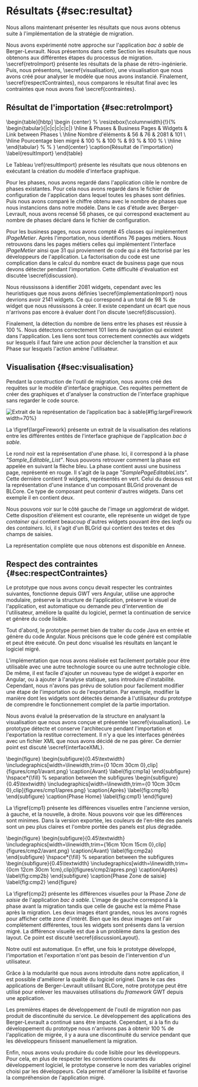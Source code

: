 # Résultats {#sec:resultat}

Nous allons maintenant présenter les résultats que nous avons obtenus suite à l'implémentation de la stratégie de migration.

Nous avons expérimenté notre approche sur l'application _bac à sable_ de Berger-Levrault.
Nous présentons dans cette Section les résultats que nous obtenons aux différentes étapes du processus de migration.
\secref{retroImport} présente les résultats de la phase de rétro-ingénierie.
Puis, nous présentons, \secref{visualisation}, une visualisation que nous avons créé pour analyser
    le modèle que nous avons instancié.
Finalement, \secref{respectContraintes}, nous comparons le résultat final avec les contraintes que nous avons fixé \secref{contraintes}.

## Résultat de l'importation {#sec:retroImport}

\begin{table}[hbtp]
    \begin {center}
  %  \resizebox{\columnwidth}{!}{%
    \begin{tabular}{|c|c|c|c|c|}
        \hline
         & Phases & Business Pages & Widgets & Link between Phases \\
        \hline
        Nombre d'éléments & 56 & 76 & 2081 & 101 \\
        \hline
        Pourcentage bien migré & 100 \% & 100 \% & 93 \% & 100 \% \\
        \hline
    \end{tabular} %
   % }
    \end{center}
    \caption{Résultat de l'importation}
    \label{resultImport}
\end{table}

Le Tableau \ref{resultImport} présente les résultats que nous obtenons en exécutant la création du modèle d'interface graphique.

Pour les phases, nous avons regardé dans l'application cible le nombre de phases existantes.
Pour cela nous avons regardé dans le fichier de configuration de l'application dans lequel toutes les phases sont définies.
Puis nous avons comparé le chiffre obtenu avec le nombre de phases que nous instancions dans notre modèle.
Dans le cas d'étude avec Berger-Levrault, nous avons recensé 56 phases, ce qui correspond exactement au nombre de phases déclaré dans le fichier de configuration.

Pour les business pages, nous avons compté 45 classes qui implémentent _IPageMetier_.
Après l'importation, nous identifions 76 pages métiers.
Nous retrouvons dans les pages métiers celles qui implémentent l'interface _IPageMetier_ ainsi que 
    31 qui proviennent de code qui a été factorisé par les développeurs de l'application.
La factorisation du code est une complication dans le calcul du nombre exact de business page que nous devons détecter pendant l'importation.
Cette difficulté d'évaluation est discutée \secref{discussion}.

Nous réussissons à identifier 2081 widgets, cependant avec les heuristiques que nous avons définies \secref{implementationImport} nous devrions avoir 2141 widgets.
Ce qui correspond à un total de 98 % de widget que nous réussissons à créer.
Il existe cependant un écart que nous n'arrivons pas encore à évaluer dont l'on discute \secref{discussion}.

Finalement, la détection du nombre de liens entre les phases est réussie à 100 %.
Nous détectons correctement 101 liens de navigation qui existent dans l'application.
Les liens sont tous correctement connectés aux widgets sur lesquels il faut faire une action
    pour déclencher la transition et aux Phase sur lesquels l'action amène l'utilisateur.

## Visualisation {#sec:visualisation}

Pendant la construction de l'outil de migration, nous avons créé des requêtes sur le modèle d'interface graphique.
Ces requêtes permettent de créer des graphiques et d'analyser la construction de l'interface graphique sans regarder le code source.

![Extrait de la représentation de l’application _bac à sable_](figures/largeFireworkModif.png){#fig:largeFirework width=70%}

La \figref{largeFirework} présente un extrait de la visualisation des relations entre les
    différentes entités de l'interface graphique de l'application _bac à sable_.

Le rond noir est la représentation d'une phase.
Ici, il correspond à la phase _"Sample\_Editable\_List"_.
Nous pouvons retrouver comment la phase est appelée en suivant la flèche bleu.
La phase contient aussi une business page, représenté en rouge.
Il s'agit de la page _"SamplePageEditableLists"_.
Cette dernière contient 9 widgets, représentés en vert.
Celui du dessous est la représentation d'une instance d'un composant BLGrid provenant de BLCore.
Ce type de composant peut contenir d'autres widgets.
Dans cet exemple il en contient deux.

Nous pouvons voir sur le côté gauche de l'image un agglomérat de widget.
Cette disposition d'élément est courante,
    elle représente un widget de type _container_ qui contient beaucoup d'autres widgets pouvant être des _leafs_ ou des _containers_.
Ici, il s'agit d'un BLGrid qui contient des textes et des champs de saisies.

La représentation complète que nous obtenons est disponible en Annexe.

## Respect des contraintes {#sec:respectContraintes}

Le prototype que nous avons conçu devait respecter les contraintes suivantes,
    fonctionne depuis GWT vers Angular,
    utilise une approche modulaire,
    préserve la structure de l'application,
    préserve le visuel de l'application,
    est automatique ou demande peu d'intervention de l'utilisateur,
    améliore la qualité du logiciel,
    permet la continuation de service
    et génère du code lisible.

Tout d'abord, le prototype permet bien de traiter du code Java en entrée et
    génère du code Angular.
Nous précisons que le code généré est compilable et peut être exécuté.
On peut donc visualisé les résultats en lançant le logiciel migré.

L'implémentation que nous avons réalisée est facilement portable pour être utilisable avec
    une autre technologie source ou une autre technologie cible.
De même, il est facile d'ajouter un nouveau type de widget à exporter en Angular,
    ou à ajouter à l'analyse statique, sans introduire d'instabilité.
Cependant, nous n'avons pas prévu de solution pour facilement modifier une étape
    de l'importation ou de l'exportation.
Par exemple, modifier la manière dont les widgets sont détectés demande à l'utilisateur du prototype
    de comprendre le fonctionnement complet de la partie importation.

Nous avons évalué la préservation de la structure en analysant la visualisation que nous
    avons conçue et présentée \secref{visualisation}.
Le prototype détecte et conserve l'architecure pendant l'importation et
    l'exportation la restitue correctement.
Il n'y a que les interfaces générées avec un fichier XML que nous avons décidé de ne pas gérer.
Ce dernier point est discuté \secref{interfaceXML}.

\begin{figure}
\begin{subfigure}{0.45\textwidth}
\includegraphics[width=\linewidth,trim={0 10cm 30cm 0},clip]{figures/cmp1/avant.png}
\caption{Avant} \label{fig:cmp1a}
\end{subfigure}
\hspace*{\fill} % separation between the subfigures
\begin{subfigure}{0.45\textwidth}
\includegraphics[width=\linewidth,trim={0 10cm 30cm 0},clip]{figures/cmp1/apres.png}
\caption{Après} \label{fig:cmp1b}
\end{subfigure}
\caption{Phase Home} \label{fig:cmp1}
\end{figure}

La \figref{cmp1} présente les différences visuelles entre l'ancienne version, à gauche, et la nouvelle, à droite.
Nous pouvons voir que les différences sont minimes.
Dans la version exportée, les couleurs de l'en-tête des panels sont un peu plus claires et l'ombre portée des panels est plus dégradée.

\begin{figure}
\begin{subfigure}{0.45\textwidth}
\includegraphics[width=\linewidth,trim={16cm 10cm 15cm 0},clip]{figures/cmp2/avant.png}
\caption{Avant} \label{fig:cmp2a}
\end{subfigure}
\hspace*{\fill} % separation between the subfigures
\begin{subfigure}{0.45\textwidth}
\includegraphics[width=\linewidth,trim={0cm 12cm 30cm 1cm},clip]{figures/cmp2/apres.png}
\caption{Après} \label{fig:cmp2b}
\end{subfigure}
\caption{Phase Zone de saisie} \label{fig:cmp2}
\end{figure}

La \figref{cmp2} présente les différences visuelles pour la Phase _Zone de saisie_ de l'application _bac à sable_.
L'image de gauche correspond à la phase avant la migration tandis que celle de gauche est la même Phase après la migration.
Les deux images étant grandes, nous les avons rognés pour afficher cette zone d'intérêt.
Bien que les deux images ont l'air complètement différentes,
    tous les widgets sont présents dans la version migré.
La différence visuelle est due à un problème dans la gestion des layout.
Ce point est discuté \secref{discussionLayout}.

Notre outil est automatique.
En effet, une fois le prototype développé,
    l'importation et l'exportation n'ont pas besoin de l'intervention d'un utilisateur.

Grâce à la modularité que nous avons introduite dans notre application,
    il est possible d'améliorer la qualité du logiciel originel.
Dans le cas des applications de Berger-Levrault utilisant BLCore, notre prototype peut être utilisé pour enlever les mauvaises utilisations
    du _framework_ GWT depuis une application.

Les premières étapes de développement de l'outil de migration non pas produit de discontinuité du service.
Le développement des applications des Berger-Levrault a continué sans être impacté.
Cependant, si à la fin du développement du prototype nous n'arrivons pas à obtenir 100 % de l'application de migrée,
    il y a aura une discontinuité du service pendant que les développeurs finissent manuellement la migration.

Enfin, nous avons voulu produire du code lisible pour les développeurs.
Pour cela, en plus de respecter les conventions courantes du développement logiciel,
    le prototype conserve le nom des variables originel choisi par les développeurs.
Cela permet d'améliorer la lisibilité et favorise la compréhension de l'application migré.
